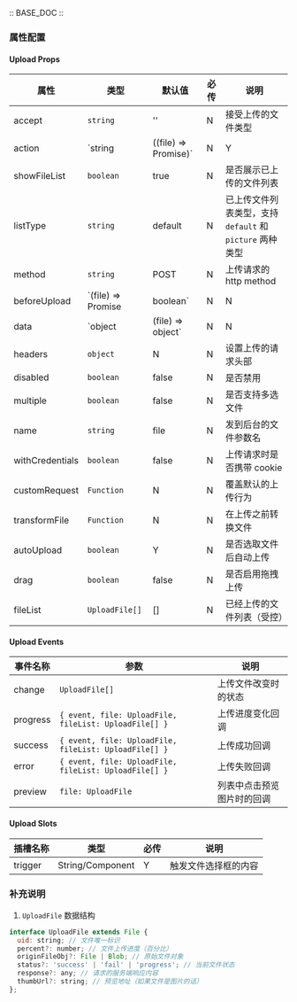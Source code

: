 :: BASE_DOC ::

### 属性配置

#### Upload Props

| 属性            | 类型                                   | 默认值  | 必传 | 说明                                                     |
| --------------- | -------------------------------------- | ------- | ---- | -------------------------------------------------------- |
| accept          | `string`                               | ''      | N    | 接受上传的文件类型                                       |
| action          | `string | ((file) => Promise<string>)` | N       | Y    | 上传的地址                                               |
| showFileList    | `boolean`                              | true    | N    | 是否展示已上传的文件列表                                 |
| listType        | `string`                               | default | N    | 已上传文件列表类型，支持 `default` 和 `picture` 两种类型 |
| method          | `string`                               | POST    | N    | 上传请求的 http method                                   |
| beforeUpload    | `(file) => Promise<any> | boolean`     | N       | N    | 上传文件之前的钩子，参数为上传的文件，返回值决定是否上传 |
| data            | `object | (file) => object`            | N       | N    | 上传所需额外参数或返回上传额外参数的方法                 |
| headers         | `object`                               | N       | N    | 设置上传的请求头部                                       |
| disabled        | `boolean`                              | false   | N    | 是否禁用                                                 |
| multiple        | `boolean`                              | false   | N    | 是否支持多选文件                                         |
| name            | `string`                               | file    | N    | 发到后台的文件参数名                                     |
| withCredentials | `boolean`                              | false   | N    | 上传请求时是否携带 cookie                                |
| customRequest   | `Function`                             | N       | N    | 覆盖默认的上传行为                                       |
| transformFile   | `Function`                             | N       | N    | 在上传之前转换文件                                       |
| autoUpload      | `boolean`                              | Y       | N    | 是否选取文件后自动上传                                   |
| drag            | `boolean`                              | false   | N    | 是否启用拖拽上传                                         |
| fileList        | `UploadFile[]`                         | []      | N    | 已经上传的文件列表（受控）                               |

#### Upload Events

| 事件名称 | 参数                                                  | 说明                       |
| -------- | ----------------------------------------------------- | -------------------------- |
| change   | `UploadFile[]`                                        | 上传文件改变时的状态       |
| progress | `{ event, file: UploadFile, fileList: UploadFile[] }` | 上传进度变化回调           |
| success  | `{ event, file: UploadFile, fileList: UploadFile[] }` | 上传成功回调               |
| error    | `{ event, file: UploadFile, fileList: UploadFile[] }` | 上传失败回调               |
| preview  | `file: UploadFile`                                    | 列表中点击预览图片时的回调 |

#### Upload Slots

| 插槽名称 | 类型             | 必传 | 说明                 |
| -------- | ---------------- | ---- | -------------------- |
| trigger  | String/Component | Y    | 触发文件选择框的内容 |

### 补充说明

1. `UploadFile` 数据结构

``` js
interface UploadFile extends File {
  uid: string; // 文件唯一标识
  percent?: number; // 文件上传进度（百分比）
  originFileObj?: File | Blob; // 原始文件对象
  status?: 'success' | 'fail' | 'progress'; // 当前文件状态
  response?: any; // 请求的服务端响应内容
  thumbUrl?: string; // 预览地址（如果文件是图片的话）
};
```